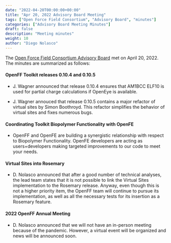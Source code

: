 ```yaml
---
date: "2022-04-20T00:00:00+00:00"
title: "Apr 20, 2022 Advisory Board Meeting"
tags: ["Open Force Field Consortium", "Advisory Board", "minutes"]
categories: ["Advisory Board Meeting Minutes"]
draft: false
description: "Meeting minutes"
weight: 10
author: "Diego Nolasco"
---
```


The [Open Force Field Consortium Advisory Board](https://openforcefield.org/about/organization/#open-force-field-consortium) met on April 20, 2022.
The minutes are summarized as follows:

#### OpenFF Toolkit releases 0.10.4 and 0.10.5

* J. Wagner announced that release 0.10.4 ensures that AM1BCC ELF10 is used for partial charge calculations if OpenEye is available.

* J. Wagner annouced that release 0.10.5 contains a major refactor of virtual sites by Simon Boothroyd. This refactor simplifies the behavior of virtual sites and fixes numerous bugs.

#### Coordinating Toolkit Biopolymer Functionality with OpenFE

* OpenFF and OpenFE are building a synergistic relationship with respect to Biopolymer Functionality. OpenFE developers are acting as users+developers making targeted improvements to our code to meet your needs.

#### Virtual Sites into Rosemary

* D. Nolasco announced that after a good number of technical analyses, the lead team states that it is not possible to link the Virtual Sites implementation to the Rosemary release. Anyway, even though this is not a higher priority item, the OpenFF team will continue to pursue its implementation, as well as all the necessary tests for its insertion as a Rosemary feature.

#### 2022 OpenFF Annual Meeting

* D. Nolasco announced that we will not have an in-person meeting because of the pandemic. However, a virtual event will be organized and news will be announced soon.

